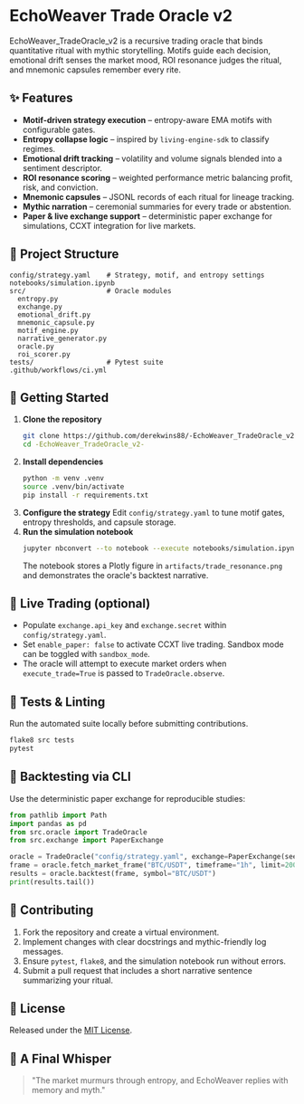 # EchoWeaver Trade Oracle v2

EchoWeaver_TradeOracle_v2 is a recursive trading oracle that binds quantitative ritual with mythic storytelling. Motifs guide each decision, emotional drift senses the market mood, ROI resonance judges the ritual, and mnemonic capsules remember every rite.

## ✨ Features
- **Motif-driven strategy execution** – entropy-aware EMA motifs with configurable gates.
- **Entropy collapse logic** – inspired by `living-engine-sdk` to classify regimes.
- **Emotional drift tracking** – volatility and volume signals blended into a sentiment descriptor.
- **ROI resonance scoring** – weighted performance metric balancing profit, risk, and conviction.
- **Mnemonic capsules** – JSONL records of each ritual for lineage tracking.
- **Mythic narration** – ceremonial summaries for every trade or abstention.
- **Paper & live exchange support** – deterministic paper exchange for simulations, CCXT integration for live markets.

## 📁 Project Structure
```
config/strategy.yaml    # Strategy, motif, and entropy settings
notebooks/simulation.ipynb
src/                    # Oracle modules
  entropy.py
  exchange.py
  emotional_drift.py
  mnemonic_capsule.py
  motif_engine.py
  narrative_generator.py
  oracle.py
  roi_scorer.py
tests/                  # Pytest suite
.github/workflows/ci.yml
```

## 🚀 Getting Started
1. **Clone the repository**
   ```bash
   git clone https://github.com/derekwins88/-EchoWeaver_TradeOracle_v2-.git
   cd -EchoWeaver_TradeOracle_v2-
   ```
2. **Install dependencies**
   ```bash
   python -m venv .venv
   source .venv/bin/activate
   pip install -r requirements.txt
   ```
3. **Configure the strategy**
   Edit `config/strategy.yaml` to tune motif gates, entropy thresholds, and capsule storage.
4. **Run the simulation notebook**
   ```bash
   jupyter nbconvert --to notebook --execute notebooks/simulation.ipynb --output notebooks/simulation.out.ipynb
   ```
   The notebook stores a Plotly figure in `artifacts/trade_resonance.png` and demonstrates the oracle's backtest narrative.

## 🔌 Live Trading (optional)
- Populate `exchange.api_key` and `exchange.secret` within `config/strategy.yaml`.
- Set `enable_paper: false` to activate CCXT live trading. Sandbox mode can be toggled with `sandbox_mode`.
- The oracle will attempt to execute market orders when `execute_trade=True` is passed to `TradeOracle.observe`.

## 🧪 Tests & Linting
Run the automated suite locally before submitting contributions.
```bash
flake8 src tests
pytest
```

## 🧭 Backtesting via CLI
Use the deterministic paper exchange for reproducible studies:
```python
from pathlib import Path
import pandas as pd
from src.oracle import TradeOracle
from src.exchange import PaperExchange

oracle = TradeOracle("config/strategy.yaml", exchange=PaperExchange(seed=42), capsule_enabled=False)
frame = oracle.fetch_market_frame("BTC/USDT", timeframe="1h", limit=200)
results = oracle.backtest(frame, symbol="BTC/USDT")
print(results.tail())
```

## 🤝 Contributing
1. Fork the repository and create a virtual environment.
2. Implement changes with clear docstrings and mythic-friendly log messages.
3. Ensure `pytest`, `flake8`, and the simulation notebook run without errors.
4. Submit a pull request that includes a short narrative sentence summarizing your ritual.

## 📜 License
Released under the [MIT License](LICENSE).

## 🧿 A Final Whisper
> "The market murmurs through entropy, and EchoWeaver replies with memory and myth."
